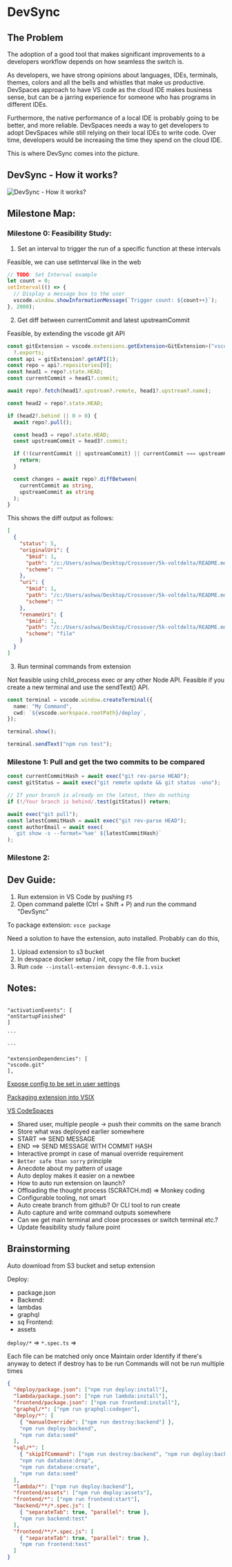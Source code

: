 # DevSync

## The Problem

The adoption of a good tool that makes significant improvements to a developers workflow depends on how seamless the switch is.

As developers, we have strong opinions about languages, IDEs, terminals, themes, colors and all the bells and whistles that make us productive. DevSpaces approach to have VS code as the cloud IDE makes business sense, but can be a jarring experience for someone who has programs in different IDEs.

Furthermore, the native performance of a local IDE is probably going to be better, and more reliable. DevSpaces needs a way to get developers to adopt DevSpaces while still relying on their local IDEs to write code. Over time, developers would be increasing the time they spend on the cloud IDE.

This is where DevSync comes into the picture.

## DevSync - How it works?

![DevSync - How it works?](./extension/assets/how-it-works.png)

## Milestone Map:

### Milestone 0: Feasibility Study:

1. Set an interval to trigger the run of a specific function at these intervals

Feasible, we can use setInterval like in the web

```ts
// TODO: Set Interval example
let count = 0;
setInterval(() => {
  // Display a message box to the user
  vscode.window.showInformationMessage(`Trigger count: ${count++}`);
}, 2000);
```

2. Get diff between currentCommit and latest upstreamCommit

Feasible, by extending the vscode git API

```ts
const gitExtension = vscode.extensions.getExtension<GitExtension>("vscode.git")
  ?.exports;
const api = gitExtension?.getAPI(1);
const repo = api?.repositories[0];
const head1 = repo?.state.HEAD;
const currentCommit = head1?.commit;

await repo?.fetch(head1?.upstream?.remote, head1?.upstream?.name);

const head2 = repo?.state.HEAD;

if (head2?.behind || 0 > 0) {
  await repo?.pull();

  const head3 = repo?.state.HEAD;
  const upstreamCommit = head3?.commit;

  if (!(currentCommit || upstreamCommit) || currentCommit === upstreamCommit) {
    return;
  }

  const changes = await repo?.diffBetween(
    currentCommit as string,
    upstreamCommit as string
  );
}
```

This shows the diff output as follows:

```json
[
  {
    "status": 5,
    "originalUri": {
      "$mid": 1,
      "path": "/c:/Users/ashwa/Desktop/Crossover/5k-voltdelta/README.md",
      "scheme": ""
    },
    "uri": {
      "$mid": 1,
      "path": "/c:/Users/ashwa/Desktop/Crossover/5k-voltdelta/README.md",
      "scheme": ""
    },
    "renameUri": {
      "$mid": 1,
      "path": "/c:/Users/ashwa/Desktop/Crossover/5k-voltdelta/README.md",
      "scheme": "file"
    }
  }
]
```

3. Run terminal commands from extension

Not feasible using child_process exec or any other Node API.
Feasible if you create a new terminal and use the sendText() API.

```ts
const terminal = vscode.window.createTerminal({
  name: "My Command",
  cwd: `${vscode.workspace.rootPath}/deploy`,
});

terminal.show();

terminal.sendText("npm run test");
```

### Milestone 1: Pull and get the two commits to be compared

```ts
const currentCommitHash = await exec("git rev-parse HEAD");
const gitStatus = await exec("git remote update && git status -uno");

// If your branch is already on the latest, then do nothing
if (!/Your branch is behind/.test(gitStatus)) return;

await exec("git pull");
const latestCommitHash = await exec("git rev-parse HEAD");
const authorEmail = await exec(
  `git show -s --format='%ae' ${latestCommitHash}`
);
```

### Milestone 2:

## Dev Guide:

1. Run extension in VS Code by pushing `F5`
2. Open command palette (Ctrl + Shift + P) and run the command "DevSync"

To package extension: `vsce package`

Need a solution to have the extension, auto installed. Probably can do this,

1. Upload extension to s3 bucket
2. In devspace docker setup / init, copy the file from bucket
3. Run `code --install-extension devsync-0.0.1.vsix`

## Notes:

````

"activationEvents": [
"onStartupFinished"
]

```

```

"extensionDependencies": [
"vscode.git"
],

````

[Expose config to be set in user settings](https://code.visualstudio.com/api/references/contribution-points#contributes.configuration)

[Packaging extension into VSIX](https://code.visualstudio.com/api/working-with-extensions/publishing-extension#packaging-extensions)

[VS CodeSpaces](https://github.com/MicrosoftDocs/vscodespaces)

- Shared user, multiple people -> push their commits on the same branch
- Store what was deployed earlier somewhere
- START ==> SEND MESSAGE
- END ==> SEND MESSAGE WITH COMMIT HASH
- Interactive prompt in case of manual override requirement
- `Better safe than sorry` principle
- Anecdote about my pattern of usage
- Auto deploy makes it easier on a newbee
- How to auto run extension on launch?
- Offloading the thought process (SCRATCH.md) => Monkey coding
- Configurable tooling, not smart
- Auto create branch from github? Or CLI tool to run create
- Auto capture and write command outputs somewhere
- Can we get main terminal and close processes or switch terminal etc.?
- Update feasibility study failure point

## Brainstorming

Auto download from S3 bucket and setup extension

Deploy:

- package.json
- Backend:
- lambdas
- graphql
- sq
  Frontend:
- assets

`deploy/*` =>
`*.spec.ts` =>

Each file can be matched only once
Maintain order
Identify if there's anyway to detect if destroy has to be run
Commands will not be run multiple times

```json
{
  "deploy/package.json": ["npm run deploy:install"],
  "lambda/package.json": ["npm run lambda:install"],
  "frontend/package.json": ["npm run frontend:install"],
  "graphql/*": ["npm run graphql:codegen"],
  "deploy/*": [
    { "manualOverride": ["npm run destroy:backend"] },
    "npm run deploy:backend",
    "npm run data:seed"
  ],
  "sql/*": [
    { "skipIfCommand": ["npm run destroy:backend", "npm run deploy:backend"] },
    "npm run database:drop",
    "npm run database:create",
    "npm run data:seed"
  ],
  "lambda/*": ["npm run deploy:backend"],
  "frontend/assets": ["npm run deploy:assets"],
  "frontend/*": ["npm run frontend:start"],
  "backend/**/*.spec.js": [
    { "separateTab": true, "parallel": true },
    "npm run backend:test"
  ],
  "frontend/**/*.spec.js": [
    { "separateTab": true, "parallel": true },
    "npm run frontend:test"
  ]
}
```
